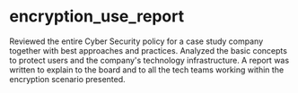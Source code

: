 # encryption_use_report
Reviewed the entire Cyber Security policy for a case study company together with best approaches and practices.
Analyzed the basic concepts to protect users and the company's technology infrastructure.
A report was written to explain to the board and to all the tech teams working within the encryption scenario presented.
